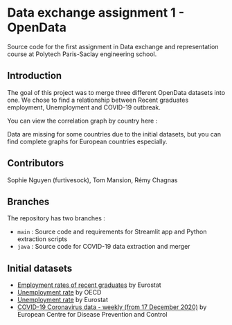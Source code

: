 # Data exchange assignment 1 - OpenData

Source code for the first assignment in Data exchange and representation course at Polytech Paris-Saclay engineering school.

## Introduction

The goal of this project was to merge three different OpenData datasets into one. We chose to find a relationship between Recent graduates employment, Unemployment and COVID-19 outbreak.

You can view the correlation graph by country here :

Data are missing for some countries due to the initial datasets, but you can find complete graphs for European countries especially.

## Contributors

Sophie Nguyen (furtivesock), Tom Mansion, Rémy Chagnas

## Branches

The repository has two branches :
- `main` : Source code and requirements for Streamlit app and Python extraction scripts 
- `java` : Source code for COVID-19 data extraction and merger

## Initial datasets

- [
Employment rates of recent graduates](https://data.europa.eu/data/datasets/z8aczq0owqm40m9gpghgzw?locale=en) by Eurostat
- [Unemployment rate](https://data.oecd.org/unemp/unemployment-rate.htm) by OECD
- [Unemployment rate](https://ec.europa.eu/eurostat/fr/data/database) by Eurostat
- [COVID-19 Coronavirus data - weekly (from 17 December 2020)](https://data.europa.eu/data/datasets/covid-19-coronavirus-data-weekly-from-17-december-2020?locale=en) by European Centre for Disease Prevention and Control